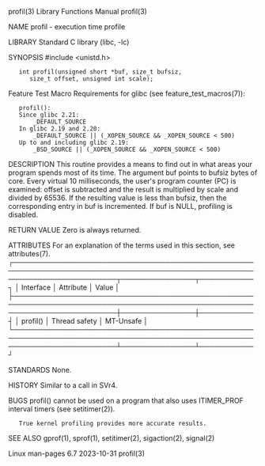 profil(3)							   Library Functions Manual							     profil(3)

NAME
       profil - execution time profile

LIBRARY
       Standard C library (libc, -lc)

SYNOPSIS
       #include <unistd.h>

       int profil(unsigned short *buf, size_t bufsiz,
		  size_t offset, unsigned int scale);

   Feature Test Macro Requirements for glibc (see feature_test_macros(7)):

       profil():
	   Since glibc 2.21:
	       _DEFAULT_SOURCE
	   In glibc 2.19 and 2.20:
	       _DEFAULT_SOURCE || (_XOPEN_SOURCE && _XOPEN_SOURCE < 500)
	   Up to and including glibc 2.19:
	       _BSD_SOURCE || (_XOPEN_SOURCE && _XOPEN_SOURCE < 500)

DESCRIPTION
       This  routine provides a means to find out in what areas your program spends most of its time.  The argument buf points to bufsiz bytes of core.	 Every
       virtual 10 milliseconds, the user's program counter (PC) is examined: offset is subtracted and the result is multiplied by scale and divided by	65536.
       If the resulting value is less than bufsiz, then the corresponding entry in buf is incremented.	If buf is NULL, profiling is disabled.

RETURN VALUE
       Zero is always returned.

ATTRIBUTES
       For an explanation of the terms used in this section, see attributes(7).
       ┌─────────────────────────────────────────────────────────────────────────────────────────────────────────────────────────┬───────────────┬───────────┐
       │ Interface														 │ Attribute	 │ Value     │
       ├─────────────────────────────────────────────────────────────────────────────────────────────────────────────────────────┼───────────────┼───────────┤
       │ profil()														 │ Thread safety │ MT-Unsafe │
       └─────────────────────────────────────────────────────────────────────────────────────────────────────────────────────────┴───────────────┴───────────┘

STANDARDS
       None.

HISTORY
       Similar to a call in SVr4.

BUGS
       profil() cannot be used on a program that also uses ITIMER_PROF interval timers (see setitimer(2)).

       True kernel profiling provides more accurate results.

SEE ALSO
       gprof(1), sprof(1), setitimer(2), sigaction(2), signal(2)

Linux man-pages 6.7							  2023-10-31								     profil(3)
